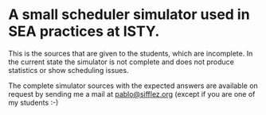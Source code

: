 A small scheduler simulator used in SEA practices at ISTY.
==========================================================

This is the sources that are given to the students, which are incomplete.
In the current state the simulator is not complete and does not produce
statistics or show scheduling issues.

The complete simulator sources with the expected answers are available
on request by sending me a mail at pablo@sifflez.org (except if you are one
of my students :-)

